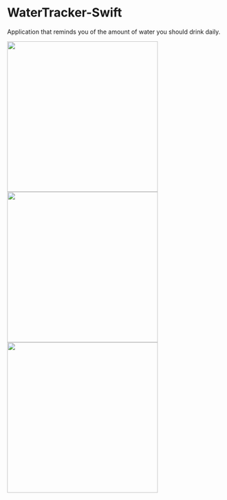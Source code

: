 # WaterTracker-Swift
Application that reminds you of the amount of water you should drink daily.


<p float="left">
<img src="https://user-images.githubusercontent.com/113794954/213494056-e3f62224-df48-493e-9ec6-75d907935713.png" width="350"/>
<img src="https://user-images.githubusercontent.com/113794954/213494076-effdd777-1910-4d76-9374-9761fb8b02f7.png" width="350"/>
<img src="https://user-images.githubusercontent.com/113794954/213494083-d1c7b912-0395-45cf-9164-c1d7dc5af86e.png" width="350"/>

